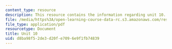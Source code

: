 ```yaml
---
content_type: resource
description: This resource contains the information regarding unit 10.
file: /media/https%3A/open-learning-course-data-rc.s3.amazonaws.com/res-21g-003-learning-chinese-a-foundation-course-in-mandarin-spring-2011/d8ba98f52de3d20fe7096e9f1fb74839_MITRES_21G_003S11_unit10.pdf
file_type: application/pdf
resourcetype: Document
title: Unit 10
uid: d8ba98f5-2de3-d20f-e709-6e9f1fb74839
---
```

